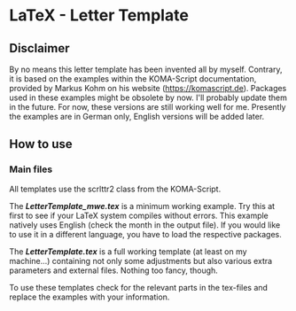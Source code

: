 # LaTeX - Letter Template
## Disclaimer
By no means this letter template has been invented all by myself. Contrary, it is based on the examples within the KOMA-Script documentation, provided by Markus Kohm on his website (https://komascript.de).
Packages used in these examples might be obsolete by now. I'll probably update them in the future. For now, these versions are still working well for me.
Presently the examples are in German only, English versions will be added later.

## How to use
### Main files
All templates use the scrlttr2 class from the KOMA-Script.

The ***LetterTemplate_mwe.tex*** is a minimum working example. Try this at first to see if your LaTeX system compiles without errors. This example natively uses English (check the month in the output file). If you would like to use it in a different language, you have to load the respective packages.

The ***LetterTemplate.tex*** is a full working template (at least on my machine...) containing not only some adjustments but also various extra parameters and external files. Nothing too fancy, though.



To use these templates check for the relevant parts in the tex-files and replace the examples with your information.
